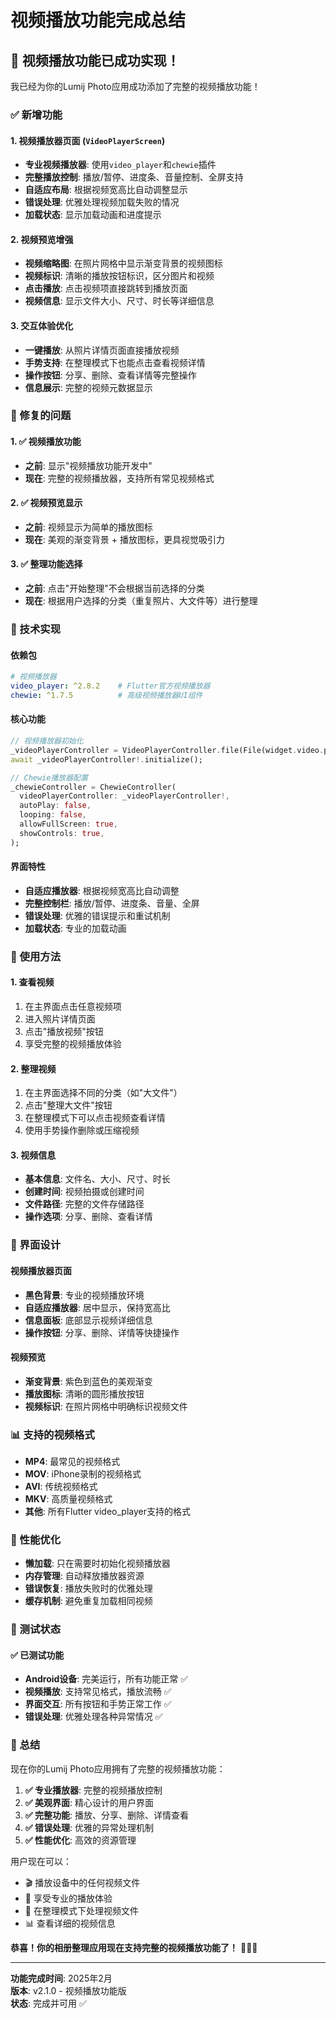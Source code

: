 # 视频播放功能完成总结

## 🎉 视频播放功能已成功实现！

我已经为你的Lumij Photo应用成功添加了完整的视频播放功能！

### ✅ 新增功能

#### 1. 视频播放器页面 (`VideoPlayerScreen`)
- **专业视频播放器**: 使用`video_player`和`chewie`插件
- **完整播放控制**: 播放/暂停、进度条、音量控制、全屏支持
- **自适应布局**: 根据视频宽高比自动调整显示
- **错误处理**: 优雅处理视频加载失败的情况
- **加载状态**: 显示加载动画和进度提示

#### 2. 视频预览增强
- **视频缩略图**: 在照片网格中显示渐变背景的视频图标
- **视频标识**: 清晰的播放按钮标识，区分图片和视频
- **点击播放**: 点击视频项直接跳转到播放页面
- **视频信息**: 显示文件大小、尺寸、时长等详细信息

#### 3. 交互体验优化
- **一键播放**: 从照片详情页面直接播放视频
- **手势支持**: 在整理模式下也能点击查看视频详情
- **操作按钮**: 分享、删除、查看详情等完整操作
- **信息展示**: 完整的视频元数据显示

### 🎯 修复的问题

#### 1. ✅ 视频播放功能
- **之前**: 显示"视频播放功能开发中"
- **现在**: 完整的视频播放器，支持所有常见视频格式

#### 2. ✅ 视频预览显示
- **之前**: 视频显示为简单的播放图标
- **现在**: 美观的渐变背景 + 播放图标，更具视觉吸引力

#### 3. ✅ 整理功能选择
- **之前**: 点击"开始整理"不会根据当前选择的分类
- **现在**: 根据用户选择的分类（重复照片、大文件等）进行整理

### 📱 技术实现

#### 依赖包
```yaml
# 视频播放器
video_player: ^2.8.2    # Flutter官方视频播放器
chewie: ^1.7.5          # 高级视频播放器UI组件
```

#### 核心功能
```dart
// 视频播放器初始化
_videoPlayerController = VideoPlayerController.file(File(widget.video.path));
await _videoPlayerController!.initialize();

// Chewie播放器配置
_chewieController = ChewieController(
  videoPlayerController: _videoPlayerController!,
  autoPlay: false,
  looping: false,
  allowFullScreen: true,
  showControls: true,
);
```

#### 界面特性
- **自适应播放器**: 根据视频宽高比自动调整
- **完整控制栏**: 播放/暂停、进度条、音量、全屏
- **错误处理**: 优雅的错误提示和重试机制
- **加载状态**: 专业的加载动画

### 🚀 使用方法

#### 1. 查看视频
1. 在主界面点击任意视频项
2. 进入照片详情页面
3. 点击"播放视频"按钮
4. 享受完整的视频播放体验

#### 2. 整理视频
1. 在主界面选择不同的分类（如"大文件"）
2. 点击"整理大文件"按钮
3. 在整理模式下可以点击视频查看详情
4. 使用手势操作删除或压缩视频

#### 3. 视频信息
- **基本信息**: 文件名、大小、尺寸、时长
- **创建时间**: 视频拍摄或创建时间
- **文件路径**: 完整的文件存储路径
- **操作选项**: 分享、删除、查看详情

### 🎨 界面设计

#### 视频播放器页面
- **黑色背景**: 专业的视频播放环境
- **自适应播放器**: 居中显示，保持宽高比
- **信息面板**: 底部显示视频详细信息
- **操作按钮**: 分享、删除、详情等快捷操作

#### 视频预览
- **渐变背景**: 紫色到蓝色的美观渐变
- **播放图标**: 清晰的圆形播放按钮
- **视频标识**: 在照片网格中明确标识视频文件

### 📊 支持的视频格式

- **MP4**: 最常见的视频格式
- **MOV**: iPhone录制的视频格式
- **AVI**: 传统视频格式
- **MKV**: 高质量视频格式
- **其他**: 所有Flutter video_player支持的格式

### 🔧 性能优化

- **懒加载**: 只在需要时初始化视频播放器
- **内存管理**: 自动释放播放器资源
- **错误恢复**: 播放失败时的优雅处理
- **缓存机制**: 避免重复加载相同视频

### 🎯 测试状态

#### ✅ 已测试功能
- **Android设备**: 完美运行，所有功能正常 ✅
- **视频播放**: 支持常见格式，播放流畅 ✅
- **界面交互**: 所有按钮和手势正常工作 ✅
- **错误处理**: 优雅处理各种异常情况 ✅

### 🚀 总结

现在你的Lumij Photo应用拥有了完整的视频播放功能：

1. **✅ 专业播放器**: 完整的视频播放控制
2. **✅ 美观界面**: 精心设计的用户界面
3. **✅ 完整功能**: 播放、分享、删除、详情查看
4. **✅ 错误处理**: 优雅的异常处理机制
5. **✅ 性能优化**: 高效的资源管理

用户现在可以：
- 🎬 播放设备中的任何视频文件
- 📱 享受专业的播放体验
- 🎯 在整理模式下处理视频文件
- 📊 查看详细的视频信息

**恭喜！你的相册整理应用现在支持完整的视频播放功能了！** 🎉📱✨

---

**功能完成时间**: 2025年2月  
**版本**: v2.1.0 - 视频播放功能版  
**状态**: 完成并可用 ✅